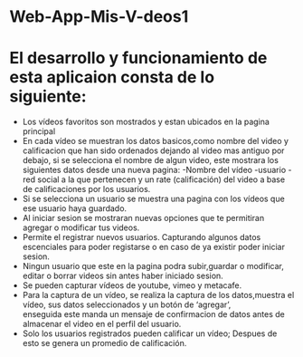 # Web-App-Mis-V-deos1

# El desarrollo y funcionamiento de esta aplicaion consta de lo siguiente:
  
   
 * Los vídeos favoritos son mostrados y estan ubicados en la pagina principal 
 * En cada vídeo se muestran los datos basicos,como nombre del video y calificacion que han sido ordenados dejando al video mas 
   antiguo por debajo, si se selecciona el nombre de algun video, este mostrara los siguientes datos desde una nueva pagina:
 -Nombre del vídeo 
 -usuario
 -red social a la que pertenecen y un rate (calificación) del video a base de calificaciones por los usuarios.
  * Si se selecciona un usuario se muestra una pagina con los vídeos que ese usuario haya guardado.
  * Al iniciar sesion se mostraran nuevas opciones que te permitiran agregar o modificar tus videos.
  * Permite el registrar nuevos usuarios. Capturando algunos datos escenciales para poder registarse o en caso de ya existir poder
    iniciar sesion.
  * Ningun usuario que este en la pagina podra subir,guardar o modificar, editar o borrar videos sin antes haber iniciado sesion.
  * Se pueden capturar vídeos de youtube, vimeo y metacafe.
  * Para la captura de un vídeo, se realiza la captura de los datos,muestra el vídeo, sus datos seleccionados y un botón de ‘agregar’,  
    enseguida este manda un mensaje de confirmacion de datos antes de almacenar el video en el perfil del usuario.
  * Solo los usuarios registrados pueden calificar un vídeo; Despues de esto se genera un promedio de calificación.
